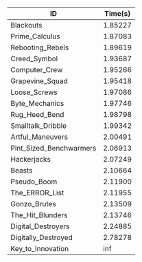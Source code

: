 |ID|Time(s)|
|-|-|
|Blackouts|1.85227|
|Prime_Calculus|1.87083|
|Rebooting_Rebels|1.89619|
|Creed_Symbol|1.93687|
|Computer_Crew|1.95266|
|Grapevine_Squad|1.95418|
|Loose_Screws|1.97086|
|Byte_Mechanics|1.97746|
|Rug_Heed_Bend|1.98798|
|Smalltalk_Dribble|1.99342|
|Artful_Maneuvers|2.00491|
|Pint_Sized_Benchwarmers|2.06913|
|Hackerjacks|2.07249|
|Beasts|2.10664|
|Pseudo_Boom|2.11900|
|The_ERROR_List|2.11955|
|Gonzo_Brutes|2.13509|
|The_Hit_Blunders|2.13746|
|Digital_Destroyers|2.24885|
|Digitally_Destroyed|2.78278|
|Key_to_Innovation|inf|
